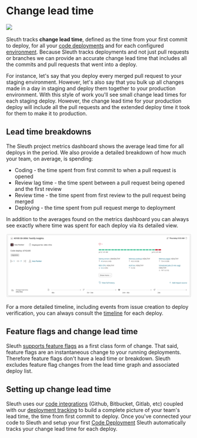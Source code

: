 # Change lead time

![](../.gitbook/assets/60f24adbbf9eee0ba3d16960\_metrics-graphic-1-.svg)

Sleuth tracks **change lead time**, defined as the time from your first commit to deploy, for all your [code deployments](../modeling-your-deployments/code-deployments/) and for each configured [environment](../modeling-your-deployments/environment-support.md). Because Sleuth tracks deployments and not just pull requests or branches we can provide an accurate change lead time that includes all the commits and pull requests that went into a deploy.‌

For instance, let's say that you deploy every merged pull request to your staging environment. However, let's also say that you bulk up all changes made in a day in staging and deploy them together to your production environment. With this style of work you'll see small change lead times for each staging deploy. However, the change lead time for your production deploy will include all the pull requests and the extended deploy time it took for them to make it to production.

## Lead time breakdowns

The Sleuth project metrics dashboard shows the average lead time for all deploys in the period. We also provide a detailed breakdown of how much your team, on average, is spending:

* Coding - the time spent from first commit to when a pull request is opened
* Review lag time - the time spent between a pull request being opened and the first review
* Review time - the time spent from first review to the pull request being merged
* Deploying - the time spent from pull request merge to deployment

In addition to the averages found on the metrics dashboard you can always see exactly where time was spent for each deploy via its detailed view.

![](../.gitbook/assets/sleuth-sleuth-d742c80-2021-07-13-15-28-10.png)

For a more detailed timeline, including events from issue creation to deploy verification, you can always consult the [timeline](https://help.sleuth.io/modeling-your-deployments/deploy-cards#deploy-card-timeline-icons) for each deploy.

## Feature flags and change lead time

Sleuth [supports feature flags](../modeling-your-deployments/feature-flags.md) as a first class form of change. That said, feature flags are an instantaneous change to your running deployments. Therefore feature flags don't have a lead time or breakdown. Sleuth excludes feature flag changes from the lead time graph and associated deploy list.

## Setting up change lead time

Sleuth uses our [code integrations](https://help.sleuth.io/integrations-1/code-deployment) (Github, Bitbucket, Gitlab, etc) coupled with our [deployment tracking](../modeling-your-deployments/) to build a complete picture of your team's lead time, the time from first commit to deploy. Once you've connected your code to Sleuth and setup your first [Code Deployment](../modeling-your-deployments/code-deployments/) Sleuth automatically tracks your change lead time for each deploy.
